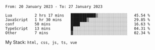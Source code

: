 <!--START_SECTION:waka-->

```text
From: 20 January 2023 - To: 27 January 2023

Lua          2 hrs 17 mins   ███████████▒░░░░░░░░░░░░░   45.54 %
JavaScript   1 hr 30 mins    ███████▒░░░░░░░░░░░░░░░░░   29.85 %
conf         50 mins         ████░░░░░░░░░░░░░░░░░░░░░   16.63 %
TypeScript   13 mins         █░░░░░░░░░░░░░░░░░░░░░░░░   04.31 %
Other        7 mins          ▓░░░░░░░░░░░░░░░░░░░░░░░░   02.34 %
```

<!--END_SECTION:waka-->
My Stack: `html, css, js, ts, vue`
